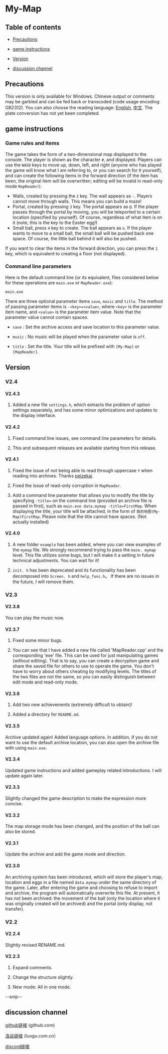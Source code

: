 # My-Map

## Table of contents

- [Precautions](#Precautions)

- [game instructions](#game-instructions)

- [Version](#Version)

- [discussion channel](#discussion-channel)

## Precautions

This version is only available for Windows. Chinese output or comments may be garbled and can be fed back or transcoded (code usage encoding: GB2312). You can also choose the reading language: [English](README-EN.md), [中文](README.md). The plate conversion has not yet been completed.

## game instructions

### Game rules and items

The game takes the form of a two-dimensional map displayed to the console. The player is shown as the character `#`, and displayed. Players can use the `WASD` keys to move up, down, left, and right (anyone who has played the game will know what I am referring to, or you can search for it yourself), and can create the following items in the forward direction (if the item has been, the original item will be overwritten; editing will be invalid in read-only mode `MapReader`):

- Walls, created by pressing the `2` key. The wall appears as `-`. Players cannot move through walls. This means you can build a maze!
- Portal, created by pressing `3` key. The portal appears as `@`. If the player passes through the portal by moving, you will be teleported to a certain location (specified by yourself). Of course, regardless of what item is on it (note, this is the key to the Easter egg!)
- Small ball, press `4` key to create. The ball appears as `o`. If the player wants to move to a small ball, the small ball will be pushed back one space. Of course, the little ball behind it will also be pushed.

If you want to clear the items in the forward direction, you can press the `1` key, which is equivalent to creating a floor (not displayed).

### Command line parameters

Here is the default command line (or its equivalent, files considered below for these operations are `main.exe` or `MapReader.exe`):

```
main.exe
```
There are three optional parameter items `save`, `music` and `title`. The method of passing parameter items is `-<key>=<value>`, where `<key>` is the parameter item name, and `<value>` is the parameter item value. Note that the parameter value cannot contain spaces.

-  `save` : Set the archive access and save location to this parameter value.

-  `music` : No music will be played when the parameter value is `off`.

-  `title` : Set the title. Your title will be prefixed with `[My-Map]` or `[MapReader]`.

## Version

### V2.4

#### V2.4.3

1. Added a new file `settings.h`, which extracts the problem of option settings separately, and has some minor optimizations and updates to the display interface.

#### V2.4.2

1. Fixed command line issues, see command line parameters for details.

2. This and subsequent releases are available starting from this release.

#### V2.4.1

1. Fixed the issue of not being able to read through uppercase `Y` when reading into archives. Thanks [peizekai](https://github.com/peizekai).

2. Fixed the issue of read-only corruption in `MapReader`.

3. Add a command line parameter that allows you to modify the title by specifying `-title=` on the command line (provided an archive file is passed in first), such as `main.exe data.mymap -title=FirstMap`. When displaying the title, your title will be attached, in the form of `我的地图(My-Map)FirstMap`. Please note that the title cannot have spaces. (Not actually installed)

#### V2.4.0

1. A new folder `example` has been added, where you can view examples of the `mymap` file. We strongly recommend trying to pass the `maze. mymap` level. This file utilizes some bugs, but I will make it a setting in future technical adjustments. You can wait for it!

2. `init. h` has been deprecated and its functionality has been decomposed into `Screen. h` and `help_func.h`。 If there are no issues in the future, I will remove them.

### V2.3

#### V2.3.8

You can play the music now.

#### V2.3.7

1. Fixed some minor bugs.

2. You can see that I have added a new file called 'MapReader.cpp' and the corresponding 'exe' file. This can be used for just manipulating games (without editing). That is to say, you can create a decryption game and share the saved file for others to use to operate the game. You don't have to worry about others cheating by modifying levels. The titles of the two files are not the same, so you can easily distinguish between edit mode and read-only mode.

#### V2.3.6

1. Add two new achievements (extremely difficult to obtain)!

2. Added a directory for `README.md`.

#### V2.3.5

Archive updated again! Added language options. In addition, if you do not want to use the default archive location, you can also open the archive file with using `main.exe`.

#### V2.3.4

Updated game instructions and added gameplay related introductions. I will update again later.

#### V2.3.3

Slightly changed the game description to make the expression more concise.

#### V2.3.2

The map storage mode has been changed, and the position of the ball can also be stored.

#### V2.3.1

Update the archive and add the game mode and direction.

#### V2.3.0

An archiving system has been introduced, which will store the player's map, location and eggs in a file named `data.mymap` under the same directory of the game. Later, after entering the game and choosing to refuse to import and archive, the program will automatically overwrite this file. At present, it has not been archived: the movement of the ball (only the location where it was originally created will be archived) and the portal (only display, not transfer).

### V2.2

#### V2.2.4

Slightly revised RENAME.md.

#### V2.2.3

1. Expand comments.

2. Change the structure slightly.

3. New mode: All in one mode.

--snip--

## discussion channel

[github链接](https://github.com/c-cpp-a/My-Map/discussions) (github.com)

[洛谷链接](https://www.luogu.com.cn/blog/somebody66xyyd/my-map) (luogu.com.cn）

[discord链接](https://discord.gg/Sm7MktGB4u)
